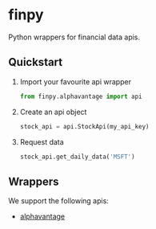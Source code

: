 finpy
===

Python wrappers for financial data apis.

## Quickstart

1. Import your favourite api wrapper
    ```python
    from finpy.alphavantage import api
    ```
2. Create an api object
    ```python
    stock_api = api.StockApi(my_api_key)
    ```
3. Request data
    ```python
    stock_api.get_daily_data('MSFT')
    ```

## Wrappers
We support the following apis:

- [alphavantage](https://www.alphavantage.co)